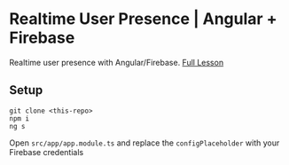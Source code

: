 # Realtime User Presence | Angular + Firebase 

Realtime user presence with Angular/Firebase. [Full Lesson](https://fireship.io/lessons/realtime-presence-angular-firebase/)

## Setup

```
git clone <this-repo>
npm i
ng s
```


Open `src/app/app.module.ts` and replace the `configPlaceholder` with your Firebase credentials 
